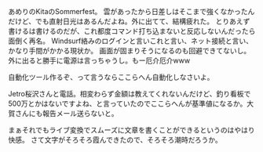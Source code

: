あめりのKitaのSommerfest。
雲があったから日差しはそこまで強くなかったんだけど、でも直射日光はあるんだよね。外に出てて、結構疲れた。
とりあえず書けるは書けるのだが、これ都度コマンド打ち込まないと反応しないんだったら面倒く再名。
Windsurf絡みのログインと言いこれと言い、ネット接続と言い、かなり手間がかかる現状か。
画面が固まりそうになるのも回避できてないし。外に出ると勝手に電源は言っちゃうし。もー厄介厄介www

自動化ツール作るぞ、って言うならここらへん自動化しなさいよ。

Jetro桜沢さんと電話。相変わらず金額は教えてくれないんだけど、釣り看板で500万とかはないですよね、と言っていたのでここらへんが基準値になるか。大賀さんにも報告メール送らないと。

まぁそれでもライブ変換でスムーズに文章を書くことができるというのはやはり快感。
さて文字がそろそろ霞んできたので、そろそろ潮時だろうか。
  